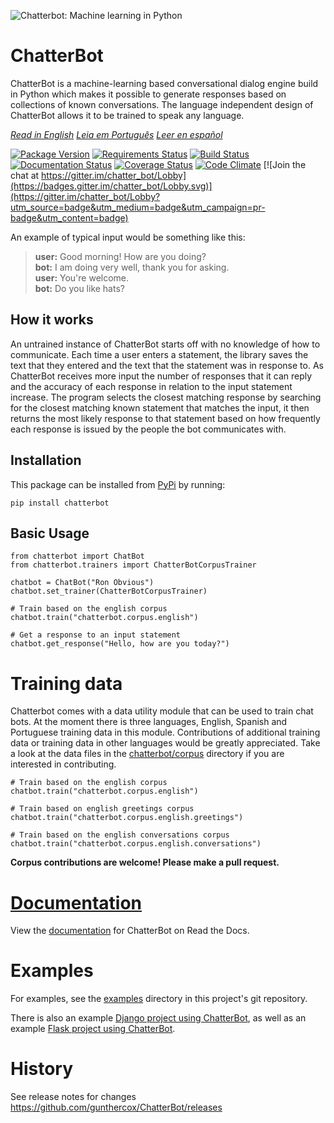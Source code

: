 ![Chatterbot: Machine learning in Python](http://i.imgur.com/b3SCmGT.png)

# ChatterBot

ChatterBot is a machine-learning based conversational dialog engine build in
Python which makes it possible to generate responses based on collections of
known conversations. The language independent design of ChatterBot allows it
to be trained to speak any language.

*[Read in English](readme.md)*
*[Leia em Português](readme.pt.md)*
*[Leer en español](readme.es.md)*

[![Package Version](https://img.shields.io/pypi/v/chatterbot.svg)](https://pypi.python.org/pypi/chatterbot/)
[![Requirements Status](https://requires.io/github/gunthercox/ChatterBot/requirements.svg?branch=master)](https://requires.io/github/gunthercox/ChatterBot/requirements/?branch=master)
[![Build Status](https://travis-ci.org/gunthercox/ChatterBot.svg?branch=master)](https://travis-ci.org/gunthercox/ChatterBot)
[![Documentation Status](https://readthedocs.org/projects/chatterbot/badge/?version=latest)](http://chatterbot.readthedocs.io/en/latest/?badge=latest)
[![Coverage Status](https://img.shields.io/coveralls/gunthercox/ChatterBot.svg)](https://coveralls.io/r/gunthercox/ChatterBot)
[![Code Climate](https://codeclimate.com/github/gunthercox/ChatterBot/badges/gpa.svg)](https://codeclimate.com/github/gunthercox/ChatterBot)
[![Join the chat at https://gitter.im/chatter_bot/Lobby](https://badges.gitter.im/chatter_bot/Lobby.svg)](https://gitter.im/chatter_bot/Lobby?utm_source=badge&utm_medium=badge&utm_campaign=pr-badge&utm_content=badge)

An example of typical input would be something like this:

> **user:** Good morning! How are you doing?  
> **bot:**  I am doing very well, thank you for asking.  
> **user:** You're welcome.  
> **bot:** Do you like hats?  

## How it works

An untrained instance of ChatterBot starts off with no knowledge of how to communicate. Each time a user enters a statement, the library saves the text that they entered and the text that the statement was in response to. As ChatterBot receives more input the number of responses that it can reply and the accuracy of each response in relation to the input statement increase. The program selects the closest matching response by searching for the closest matching known statement that matches the input, it then returns the most likely response to that statement based on how frequently each response is issued by the people the bot communicates with.

## Installation

This package can be installed from [PyPi](https://pypi.python.org/pypi/ChatterBot) by running:

```
pip install chatterbot
```

## Basic Usage

```
from chatterbot import ChatBot
from chatterbot.trainers import ChatterBotCorpusTrainer

chatbot = ChatBot("Ron Obvious")
chatbot.set_trainer(ChatterBotCorpusTrainer)

# Train based on the english corpus
chatbot.train("chatterbot.corpus.english")

# Get a response to an input statement
chatbot.get_response("Hello, how are you today?")
```

# Training data

Chatterbot comes with a data utility module that can be used to train chat bots.
At the moment there is three languages, English, Spanish and Portuguese training data in this module. Contributions
of additional training data or training data in other languages would be greatly
appreciated. Take a look at the data files in the
[chatterbot/corpus](https://github.com/gunthercox/ChatterBot/tree/master/chatterbot/corpus)
directory if you are interested in contributing.

```
# Train based on the english corpus
chatbot.train("chatterbot.corpus.english")

# Train based on english greetings corpus
chatbot.train("chatterbot.corpus.english.greetings")

# Train based on the english conversations corpus
chatbot.train("chatterbot.corpus.english.conversations")
```

**Corpus contributions are welcome! Please make a pull request.**

# [Documentation](http://chatterbot.readthedocs.io/)

View the [documentation](http://chatterbot.readthedocs.io/)
for ChatterBot on Read the Docs.

# Examples

For examples, see the [examples](https://github.com/gunthercox/ChatterBot/tree/master/examples)
directory in this project's git repository.

There is also an example [Django project using ChatterBot](https://github.com/gunthercox/django_chatterbot), as well as an example [Flask project using ChatterBot](https://github.com/chamkank/flask-chatterbot).

# History

See release notes for changes https://github.com/gunthercox/ChatterBot/releases
